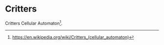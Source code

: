 # Critters

Critters Cellular Automaton[^1].

[^1]: https://en.wikipedia.org/wiki/Critters_(cellular_automaton)
